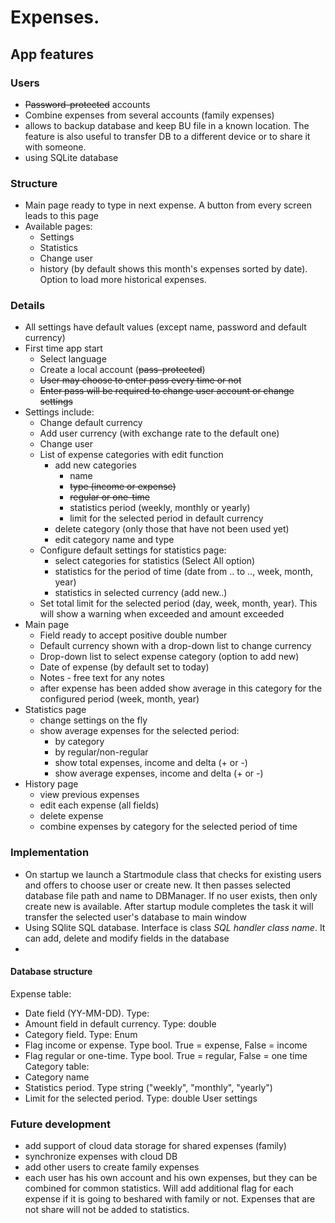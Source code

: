 # Expenses.

## App features
### Users
* ~~Password-protected~~ accounts
* Combine expenses from several accounts (family expenses)
* allows to backup database and keep BU file in a known location. The feature is also useful to transfer 
DB to a different device or to share it with someone.
* using SQLite database

### Structure
* Main page ready to type in next expense. A button from every screen leads to this page
* Available pages: 
  * Settings
  * Statistics
  * Change user
  * history (by default shows this month's expenses sorted by date). Option to load more historical expenses.

### Details
* All settings have default values (except name, password and default currency)
* First time app start 
  * Select language
  * Create a local account (~~pass-protected~~)
  * ~~User may choose to enter pass every time or not~~
  * ~~Enter pass will be required to change user account or change settings~~
* Settings include:
  * Change default currency
  * Add user currency (with exchange rate to the default one)
  * Change user
  * List of expense categories with edit function
    * add new categories 
      * name
      * ~~type (income or expense)~~
      * ~~regular or one-time~~
      * statistics period (weekly, monthly or yearly)
      * limit for the selected period in default currency
    * delete category (only those that have not been used yet)
    * edit category name and type
  * Configure default settings for statistics page:
    * select categories for statistics (Select All option)
    * statistics for the period of time (date from .. to .., week, month, year)
    * statistics in selected currency (add new..)
  * Set total limit for the selected period (day, week, month, year). This will show a warning when exceeded and amount exceeded
* Main page
  * Field ready to accept positive double number
  * Default currency shown with a drop-down list to change currency
  * Drop-down list to select expense category (option to add new)
  * Date of expense (by default set to today)
  * Notes - free text for any notes
  * after expense has been added show average in this category for the configured period (week, month, year)
* Statistics page
  * change settings on the fly
  * show average expenses for the selected period:
    * by category
    * by regular/non-regular
    * show total expenses, income and delta (+ or -)
    * show average expenses, income and delta (+ or -)
* History page
  * view previous expenses
  * edit each expense (all fields)
  * delete expense
  * combine expenses by category for the selected period of time
### Implementation
* On startup we launch a Startmodule class that checks for existing users and offers to choose user or create new. It then passes selected database file path
and name to DBManager.
If no user exists, then only create new is available. After startup module completes the task it will transfer the selected user's database to main window 
* Using SQlite SQL database. Interface is class *SQL handler class name*. It can add, delete and modify fields in the database
* 
#### Database structure
Expense table:
* Date field (YY-MM-DD). Type:
* Amount field in default currency. Type: double
* Category field. Type: Enum
* Flag income or expense. Type bool. True = expense, False = income
* Flag regular or one-time. Type bool. True = regular, False = one time
Category table:
* Category name
* Statistics period. Type string ("weekly", "monthly", "yearly")
* Limit for the selected period. Type: double
User settings

### Future development
* add support of cloud data storage for shared expenses (family)
* synchronize expenses with cloud DB
* add other users to create family expenses
* each user has his own account and his own expenses, but they can be combined for common statistics. 
Will add additional flag for each expense if it is going to beshared with family or not. 
Expenses that are not share will not be added to statistics.
